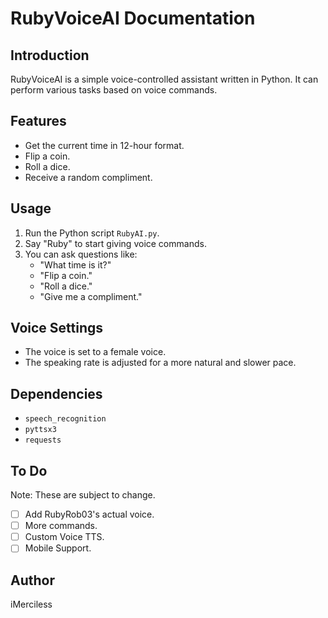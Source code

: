 # RubyVoiceAI Documentation

## Introduction

RubyVoiceAI is a simple voice-controlled assistant written in Python. It can perform various tasks based on voice commands.

## Features

- Get the current time in 12-hour format.
- Flip a coin.
- Roll a dice.
- Receive a random compliment.

## Usage

1. Run the Python script `RubyAI.py`.
2. Say "Ruby" to start giving voice commands.
3. You can ask questions like:
   - "What time is it?"
   - "Flip a coin."
   - "Roll a dice."
   - "Give me a compliment."

## Voice Settings

- The voice is set to a female voice.
- The speaking rate is adjusted for a more natural and slower pace.

## Dependencies

- `speech_recognition`
- `pyttsx3`
- `requests`

## To Do

Note: These are subject to change.

- [ ] Add RubyRob03's actual voice.
- [ ] More commands.
- [ ] Custom Voice TTS.
- [ ] Mobile Support.

## Author

iMerciless

